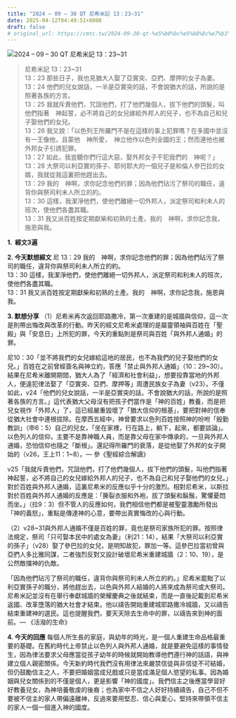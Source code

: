 ```yaml
---
title: "2024 – 09 – 30 QT 尼希米記 13：23~31"
date: 2025-04-12T04:49:51+0800
draft: false
# original_url: https://cmtc.tw/2024-09-30-qt-%e5%b0%bc%e5%b8%8c%e7%b1%b3%e8%a8%98-13%ef%bc%9a2331
---
```


![2024 – 09 – 30 QT 尼希米記 13：23\~31](/images/qt.jpg  "2024 – 09 – 30 QT 尼希米記 13：23\~31")

> 尼希米記 13：23\~31  
> 13：23 那些日子，我也見猶大人娶了亞實突、亞捫、摩押的女子為妻。  
> 13：24 他們的兒女說話，一半是亞實突的話，不會說猶大的話，所說的是照著各族的方言。  
> 13：25 我就斥責他們，咒詛他們，打了他們幾個人，拔下他們的頭髮，叫他們指著　神起誓，必不將自己的女兒嫁給外邦人的兒子，也不為自己和兒子娶他們的女兒。  
> 13：26 我又說：「以色列王所羅門不是在這樣的事上犯罪嗎？在多國中並沒有一王像他，且蒙他　神所愛，　神立他作以色列全國的王；然而連他也被外邦女子引誘犯罪。  
> 13：27 如此，我豈聽你們行這大惡，娶外邦女子干犯我們的　神呢？」  
> 13：28 大祭司以利亞實的孫子、耶何耶大的一個兒子是和倫人參巴拉的女婿，我就從我這裏把他趕出去。  
> 13：29 我的　神啊，求你記念他們的罪；因為他們玷污了祭司的職任，違背你與祭司利未人所立的約。  
> 13：30 這樣，我潔淨他們，使他們離絕一切外邦人，派定祭司和利未人的班次，使他們各盡其職。  
> 13：31 我又派百姓按定期獻柴和初熟的土產。我的　神啊，求你記念我，施恩與我。

**1.  經文3遍**

**2. 今天默想經文**
尼 13：29 我的　神啊，求你記念他們的罪；因為他們玷污了祭司的職任，違背你與祭司利未人所立的約。  
13：30 這樣，我潔淨他們，使他們離絕一切外邦人，派定祭司和利未人的班次，使他們各盡其職。  
13：31 我又派百姓按定期獻柴和初熟的土產。我的　神啊，求你記念我，施恩與我。

**3. 默想分享**
（1）尼希米再次返回耶路撒冷，第一次重建的是城牆與信仰，這一次是則帶出悔改與改革的行動。昨天的經文尼希米處理的是屬靈領袖與百姓在「聖殿」與「安息日」上所犯的罪，今天的重點則是祭司與百姓「與外邦人通婚」的罪。

尼10：30「並不將我們的女兒嫁給這地的居民，也不為我們的兒子娶他們的女兒。」百姓在之前曾經簽名與神立約，答應「禁止與外邦人通婚」（10：29\~30）。結果在尼希米離開期間，猶大人為了「經濟和社會利益」，想要投靠當地的外邦人，便違犯律法娶了「亞實突、亞捫、摩押等」周遭民族女子為妻（v23）。不僅如此，v24「他們的兒女說話，一半是亞實突的話，不會說猶大的話，所說的是照著各族的方言。」這代表猶大父母沒有把孩子們當作是「神的百姓」教養，而是把兒女視作「外邦人」了，這已經嚴重毀壞了「猶大信仰的根基」，要把對神的信奉從猶大社會中連根拔除。在摩西五經中，神曾要求以色列百姓按照神的吩咐「殷勤教訓」（申6：5）自己的兒女，「坐在家裡，行在路上，躺下，起來，都要談論」。以色列人的信仰，主要不是靠神職人員，而是靠父母在家中傳承的，一旦與外邦人通婚，恐怕信仰也隨之「斷根」。還記得所羅門的衰落，是從他娶了外邦的女子開始的（v26，王上11：1\~8）。— 參《聖經綜合解讀》

v25「我就斥責他們，咒詛他們，打了他們幾個人，拔下他們的頭髮，叫他們指著 神起誓，必不將自己的女兒嫁給外邦人的兒子，也不為自己和兒子娶他們的女兒。」對於百姓與外邦人通婚，這裏尼希米的反應似乎十分的激烈。相對尼希米，以斯拉對於百姓與外邦人通婚的反應是：「撕裂衣服和外袍，拔了頭髮和鬍鬚，驚懼憂悶而坐。」（拉9：3）但不管人的反應如何，我們相信他們都是被聖靈激勵所發出「神的義怒」，重點是傳達神的心意，要帶出真實悔改的心與行動。

（2）v28\~31與外邦人通婚不僅是百姓的罪，竟也是祭司家族所犯的罪。按照律法規定，祭司「只可娶本民中的處女為妻」（利21：14），結果「大祭司以利亞實的孫子」（v28）娶了參巴拉的女兒，是明知故犯，罪加一等。這參巴拉當初曾與亞捫人多比雅同謀，二者強烈反對又設計破壞尼希米重建城牆（2：10、19），是公然敵擋神的仇敵。

「因為他們玷污了祭司的職任，違背你與祭司利未人所立的約。」尼希米罷黜了以利亞實孫子的職分，將他趕出去，以色與外邦人結婚的人將來成為祭司或大祭司。尼希米記並沒有在舉行奉獻城牆的榮耀慶典之後就結束，而是一直後記載到尼希米返國、改革墮落的猶大社會才結束。他以禱告開始重建城耶路撒冷城牆，又以禱告結束重建神的選民。這也提醒我們，要天天除去生命中的罪，以禱告來到神的面前。— 《活潑的生命》

**4. 今天的回應**
每個人所生長的家庭，與幼年的時光，是一個人重建生命品格最重要的基礎。在舊約時代上帝禁止以色列人與外邦人通婚，就是要避免這樣的事情發生，因為律法要求父母應當從孩子幼年的時候就開始教導他們遵行神的話語，與神建立個人親密關係。今天新約時代我們沒有用律法來嚴禁信徒與非信徒不可結婚，但仍鼓勵信主之人，不要把婚姻當成兒戲或只是當成滿足個人慾望的私事。因為婚姻與兒女關係到的不僅是個人，更是影響「神的國度」。我們信主之後應當學習好好教養兒女，為神培養敬虔的後裔；也為家中不信之人好好持續禱告，自己不但不要被不信主的家人帶偏遠離神，反過來要用堅忍、信心與愛心，堅持來帶領不信主的家人一個一個進入神的國度。
